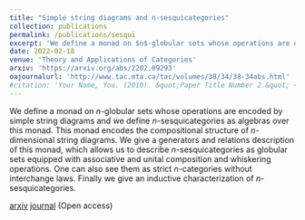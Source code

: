 ```yaml
---
title: "Simple string diagrams and n-sesquicategories"
collection: publications
permalink: /publications/sesqui
excerpt: 'We define a monad on $n$-globular sets whose operations are encoded by simple string diagrams and we define $n$-sesquicategories as algebras over this monad. This monad encodes the compositional structure of $n$-dimensional string diagrams. We give a generators and relations description of this monad, which allows us to describe $n$-sesquicategories as globular sets equipped with associative and unital composition and whiskering operations. One can also see them as strict $n$-categories without interchange laws. Finally we give an inductive characterization of $n$-sesquicategories.'
date: 2022-02-18
venue: 'Theory and Applications of Categories'
arxiv: 'https://arxiv.org/abs/2202.09293'
oajournalurl: 'http://www.tac.mta.ca/tac/volumes/38/34/38-34abs.html'
#citation: 'Your Name, You. (2010). &quot;Paper Title Number 2.&quot; <i>Journal 1</i>. 1(2).'
---
```

We define a monad on $n$-globular sets whose operations are encoded by simple string diagrams and we define $n$-sesquicategories as algebras over this monad. This monad encodes the compositional structure of $n$-dimensional string diagrams. We give a generators and relations description of this monad, which allows us to describe $n$-sesquicategories as globular sets equipped with associative and unital composition and whiskering operations. One can also see them as strict $n$-categories without interchange laws. Finally we give an inductive characterization of $n$-sesquicategories. 

[arxiv](https://arxiv.org/abs/2202.09293)
[journal](http://www.tac.mta.ca/tac/volumes/38/34/38-34abs.html) (Open access)









